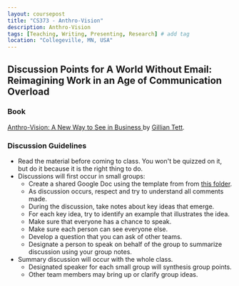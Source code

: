 ```yaml
---
layout: coursepost
title: "CS373 - Anthro-Vision"
description: Anthro-Vision
tags: [Teaching, Writing, Presenting, Research] # add tag
location: "Collegeville, MN, USA"
---
```


## Discussion Points for A World Without Email: Reimagining Work in an Age of Communication Overload

### Book
[Anthro-Vision: A New Way to See in Business ](https://www.simonandschuster.com/books/Anthro-Vision/Gillian-Tett/9781982140960) by [Gillian Tett](https://en.wikipedia.org/wiki/Gillian_Tett).

### Discussion Guidelines
- Read the material before coming to class.  You won't be quizzed on it, but do it because it is the right thing to do.
- Discussions will first occur in small groups:
  - Create a shared Google Doc using the template from from [this folder](https://drive.google.com/drive/folders/1vH8l9rZ64IT7irxYsmvnAoHzGQ5cE0Hd?usp=sharing).
  - As discussion occurs, respect and try to understand all comments made.
  - During the discussion, take notes about key ideas that emerge.  
  - For each key idea, try to identify an example that illustrates the idea.
  - Make sure that everyone has a chance to speak.
  - Make sure each person can see everyone else.
  - Develop a question that you can ask of other teams.
  - Designate a person to speak on behalf of the group to summarize discussion using your group notes.
- Summary discussion will occur with the whole class.
  - Designated speaker for each small group will synthesis group points.
  - Other team members may bring up or clarify group ideas.